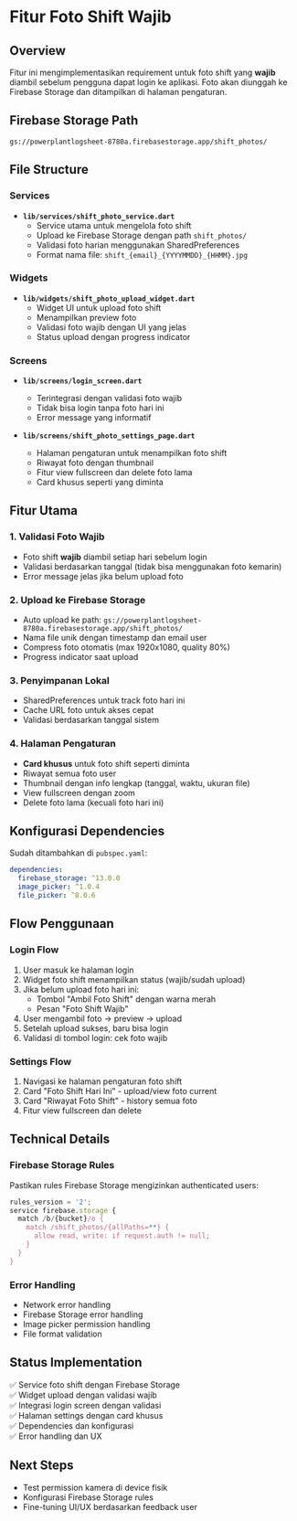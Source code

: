 # Fitur Foto Shift Wajib

## Overview
Fitur ini mengimplementasikan requirement untuk foto shift yang **wajib** diambil sebelum pengguna dapat login ke aplikasi. Foto akan diunggah ke Firebase Storage dan ditampilkan di halaman pengaturan.

## Firebase Storage Path
```
gs://powerplantlogsheet-8780a.firebasestorage.app/shift_photos/
```

## File Structure

### Services
- **`lib/services/shift_photo_service.dart`**
  - Service utama untuk mengelola foto shift
  - Upload ke Firebase Storage dengan path `shift_photos/`
  - Validasi foto harian menggunakan SharedPreferences
  - Format nama file: `shift_{email}_{YYYYMMDD}_{HHMM}.jpg`

### Widgets
- **`lib/widgets/shift_photo_upload_widget.dart`**
  - Widget UI untuk upload foto shift
  - Menampilkan preview foto
  - Validasi foto wajib dengan UI yang jelas
  - Status upload dengan progress indicator

### Screens
- **`lib/screens/login_screen.dart`**
  - Terintegrasi dengan validasi foto wajib
  - Tidak bisa login tanpa foto hari ini
  - Error message yang informatif

- **`lib/screens/shift_photo_settings_page.dart`**
  - Halaman pengaturan untuk menampilkan foto shift
  - Riwayat foto dengan thumbnail
  - Fitur view fullscreen dan delete foto lama
  - Card khusus seperti yang diminta

## Fitur Utama

### 1. Validasi Foto Wajib
- Foto shift **wajib** diambil setiap hari sebelum login
- Validasi berdasarkan tanggal (tidak bisa menggunakan foto kemarin)
- Error message jelas jika belum upload foto

### 2. Upload ke Firebase Storage
- Auto upload ke path: `gs://powerplantlogsheet-8780a.firebasestorage.app/shift_photos/`
- Nama file unik dengan timestamp dan email user
- Compress foto otomatis (max 1920x1080, quality 80%)
- Progress indicator saat upload

### 3. Penyimpanan Lokal
- SharedPreferences untuk track foto hari ini
- Cache URL foto untuk akses cepat
- Validasi berdasarkan tanggal sistem

### 4. Halaman Pengaturan
- **Card khusus** untuk foto shift seperti diminta
- Riwayat semua foto user
- Thumbnail dengan info lengkap (tanggal, waktu, ukuran file)
- View fullscreen dengan zoom
- Delete foto lama (kecuali foto hari ini)

## Konfigurasi Dependencies

Sudah ditambahkan di `pubspec.yaml`:
```yaml
dependencies:
  firebase_storage: ^13.0.0
  image_picker: ^1.0.4
  file_picker: ^8.0.6
```

## Flow Penggunaan

### Login Flow
1. User masuk ke halaman login
2. Widget foto shift menampilkan status (wajib/sudah upload)
3. Jika belum upload foto hari ini:
   - Tombol "Ambil Foto Shift" dengan warna merah
   - Pesan "Foto Shift Wajib"
4. User mengambil foto → preview → upload
5. Setelah upload sukses, baru bisa login
6. Validasi di tombol login: cek foto wajib

### Settings Flow
1. Navigasi ke halaman pengaturan foto shift
2. Card "Foto Shift Hari Ini" - upload/view foto current
3. Card "Riwayat Foto Shift" - history semua foto
4. Fitur view fullscreen dan delete

## Technical Details

### Firebase Storage Rules
Pastikan rules Firebase Storage mengizinkan authenticated users:
```javascript
rules_version = '2';
service firebase.storage {
  match /b/{bucket}/o {
    match /shift_photos/{allPaths=**} {
      allow read, write: if request.auth != null;
    }
  }
}
```

### Error Handling
- Network error handling
- Firebase Storage error handling  
- Image picker permission handling
- File format validation

## Status Implementation
✅ Service foto shift dengan Firebase Storage  
✅ Widget upload dengan validasi wajib  
✅ Integrasi login screen dengan validasi  
✅ Halaman settings dengan card khusus  
✅ Dependencies dan konfigurasi  
✅ Error handling dan UX  

## Next Steps
- Test permission kamera di device fisik
- Konfigurasi Firebase Storage rules
- Fine-tuning UI/UX berdasarkan feedback user
